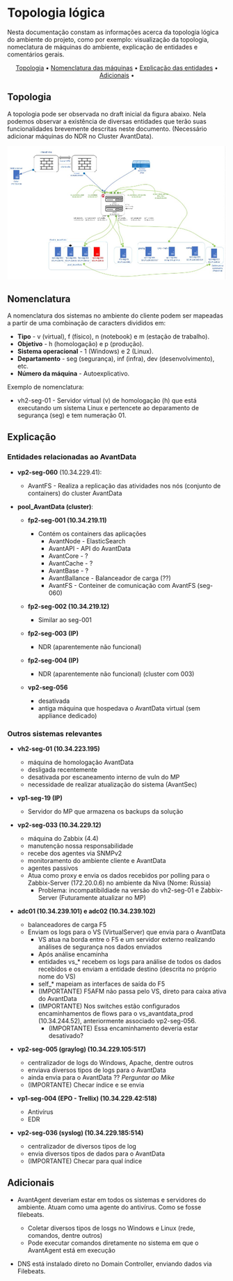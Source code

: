 # Topologia lógica
Nesta documentação constam as informações acerca da topologia lógica do ambiente do projeto, como por exemplo: visualização da topologia, nomeclatura de máquinas do ambiente, explicação de entidades e comentários gerais.

<p align="center">
  <a href="#topologia">Topologia</a> •
  <a href="#nomenclatura">Nomenclatura das máquinas</a> •
  <a href="#explicação">Explicação das entidades</a> •
  <a href="#adicionais">Adicionais</a> •
</p>

## Topologia

A topologia pode ser observada no draft inicial da figura abaixo. Nela podemos observar a existência de diversas entidades que terão suas funcionalidades brevemente descritas neste documento. (Necessário adicionar máquinas do NDR no Cluster AvantData).

![Topologia lógica](images/Topologia_AvantData.jpeg)

## Nomenclatura

A nomenclatura dos sistemas no ambiente do cliente podem ser mapeadas a partir de uma combinação de caracters divididos em:

* **Tipo** - v (virtual), f (físico), n (notebook) e m (estação de trabalho).
* **Objetivo** - h (homologação) e p (produção).
* **Sistema operacional** - 1 (Windows) e 2 (Linux).
* **Departamento** - seg (segurança), inf (infra), dev (desenvolvimento), etc.
* **Número da máquina** - Autoexplicativo.

Exemplo de nomenclatura:
* vh2-seg-01 - Servidor virtual (v) de homologação (h) que está executando um sistema Linux e pertencete ao deparamento de segurança (seg) e tem numeração 01.

## Explicação

### Entidades relacionadas ao AvantData

* **vp2-seg-060** (10.34.229.41):
    * AvantFS - Realiza a replicação das atividades nos nós (conjunto de containers) do cluster AvantData

* **pool_AvantData (cluster)**:

    * **fp2-seg-001 (10.34.219.11)**
        * Contém os containers das aplicações 
            * AvantNode - ElasticSearch
            * AvantAPI  - API do AvantData
            * AvantCore - ?
            * AvantCache - ?
            * AvantBase - ?
            * AvantBallance - Balanceador de carga (??)
            * AvantFS - Conteiner de comunicação com AvantFS (seg-060)

    * **fp2-seg-002 (10.34.219.12)**
        * Similar ao seg-001

    * **fp2-seg-003 (IP)**
        * NDR (aparentemente não funcional)

    * **fp2-seg-004 (IP)**
        * NDR (aparentemente não funcional) (cluster com 003)

    * **vp2-seg-056**
        * desativada
        * antiga máquina que hospedava o AvantData virtual (sem appliance dedicado)

### Outros sistemas relevantes

* **vh2-seg-01 (10.34.223.195)**
    * máquina de homologação AvantData
    * desligada recentemente
    * desativada por escaneamento interno de vuln do MP
    * necessidade de realizar atualização do sistema (AvantSec)

* **vp1-seg-19 (IP)**
    * Servidor do MP que armazena os backups da solução

* **vp2-seg-033 (10.34.229.12)**
    * máquina do Zabbix (4.4)
    * manutenção nossa responsabilidade
    * recebe dos agentes via SNMPv2
    * monitoramento do ambiente cliente e AvantData
    * agentes passivos
    *  Atua como proxy e envia os dados recebidos por polling para o Zabbix-Server (172.20.0.6) no ambiente da Niva (Nome: Rússia)
        * Problema: incompatibildiade na versão do vh2-seg-01 e Zabbix-Server (Futuramente atualizar no MP)

* **adc01 (10.34.239.101) e adc02 (10.34.239.102)**
    * balanceadores de carga F5
    * Enviam os logs para o VS (VirtualServer) que envia para o AvantData
        * VS atua na borda entre o F5 e um servidor externo realizando análises de segurança nos dados enviados
        * Após análise encaminha 
        * entidades vs_* recebem os logs para análise de todos os dados recebidos e os enviam a entidade destino (descrita no próprio nome do VS)
        * self_* mapeiam as interfaces de saída do F5
        * (IMPORTANTE) F5AFM não passa pelo VS, direto para caixa ativa do AvantData
        * (IMPORTANTE) Nos switches estão configurados encaminhamentos de flows para o vs_avantdata_prod (10.34.244.52), anteriormente associado vp2-seg-056. 
            * (IMPORTANTE) Essa encaminhamento deveria estar desativado?

* **vp2-seg-005 (graylog) (10.34.229.105:517)**
    * centralizador de logs do Windows, Apache, dentre outros
    * enviava diversos tipos de logs para o AvantData
    * ainda envia para o AvantData ?? *Perguntar ao Mike*
    * (IMPORTANTE) Checar índice e se envia

* **vp1-seg-004 (EPO - Trellix) (10.34.229.42:518)**
    * Antivírus
    * EDR

* **vp2-seg-036 (syslog) (10.34.229.185:514)**
    * centralizador de diversos tipos de log
    * envia diversos tipos de dados para o AvantData
    * (IMPORTANTE) Checar para qual índice

## Adicionais

* AvantAgent deveriam estar em todos os sistemas e servidores do ambiente. Atuam como uma agente do antivírus. Como se fosse filebeats.
    * Coletar diversos tipos de losgs no Windows e Linux (rede, comandos, dentre outros)
    * Pode executar comandos diretamente no sistema em que o AvantAgent está em execução

* DNS está instalado direto no Domain Controller, enviando dados via Filebeats.

